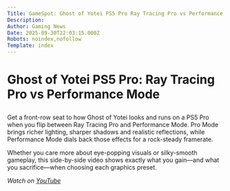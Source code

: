 ```yaml
---
Title: GameSpot: Ghost of Yotei PS5 Pro Ray Tracing Pro vs Performance Mode
Description: 
Author: Gaming News
Date: 2025-09-30T22:03:15.000Z
Robots: noindex,nofollow
Template: index
---
```

<h1>
  
  
  Ghost of Yotei PS5 Pro: Ray Tracing Pro vs Performance Mode
</h1>

<p>Get a front-row seat to how Ghost of Yotei looks and runs on a PS5 Pro when you flip between Ray Tracing Pro and Performance Mode. Pro Mode brings richer lighting, sharper shadows and realistic reflections, while Performance Mode dials back those effects for a rock-steady framerate.</p>

<p>Whether you care more about eye-popping visuals or silky-smooth gameplay, this side-by-side video shows exactly what you gain—and what you sacrifice—when choosing each graphics preset.</p>

<p><em>Watch on <a href="https://www.youtube.com/watch?v=1nUx1ILeowc" rel="noopener noreferrer">YouTube</a></em></p>

